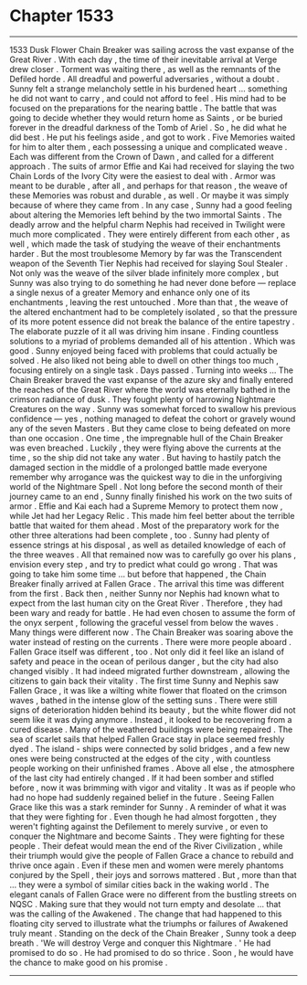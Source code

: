 
# Chapter 1533


---

1533 Dusk Flower
Chain Breaker was sailing across the vast expanse of the Great River . With each day , the time of their inevitable arrival at Verge drew closer . Torment was waiting there , as well as the remnants of the Defiled horde . All dreadful and powerful adversaries , without a doubt .
Sunny felt a strange melancholy settle in his burdened heart … something he did not want to carry , and could not afford to feel . His mind had to be focused on the preparations for the nearing battle . The battle that was going to decide whether they would return home as Saints , or be buried forever in the dreadful darkness of the Tomb of Ariel .
So , he did what he did best . He put his feelings aside , and got to work .
Five Memories waited for him to alter them , each possessing a unique and complicated weave . Each was different from the Crown of Dawn , and called for a different approach .
The suits of armor Effie and Kai had received for slaying the two Chain Lords of the Ivory City were the easiest to deal with . Armor was meant to be durable , after all , and perhaps for that reason , the weave of these Memories was robust and durable , as well .
Or maybe it was simply because of where they came from . In any case , Sunny had a good feeling about altering the Memories left behind by the two immortal Saints .
The deadly arrow and the helpful charm Nephis had received in Twilight were much more complicated . They were entirely different from each other , as well , which made the task of studying the weave of their enchantments harder .
But the most troublesome Memory by far was the Transcendent weapon of the Seventh Tier Nephis had received for slaying Soul Stealer . Not only was the weave of the silver blade infinitely more complex , but Sunny was also trying to do something he had never done before — replace a single nexus of a greater Memory and enhance only one of its enchantments , leaving the rest untouched .
More than that , the weave of the altered enchantment had to be completely isolated , so that the pressure of its more potent essence did not break the balance of the entire tapestry .
The elaborate puzzle of it all was driving him insane . Finding countless solutions to a myriad of problems demanded all of his attention .
Which was good . Sunny enjoyed being faced with problems that could actually be solved . He also liked not being able to dwell on other things too much , focusing entirely on a single task .
Days passed .
Turning into weeks …
The Chain Breaker braved the vast expanse of the azure sky and finally entered the reaches of the Great River where the world was eternally bathed in the crimson radiance of dusk .
They fought plenty of harrowing Nightmare Creatures on the way . Sunny was somewhat forced to swallow his previous confidence — yes , nothing managed to defeat the cohort or gravely wound any of the seven Masters . But they came close to being defeated on more than one occasion .
One time , the impregnable hull of the Chain Breaker was even breached . Luckily , they were flying above the currents at the time , so the ship did not take any water . But having to hastily patch the damaged section in the middle of a prolonged battle made everyone remember why arrogance was the quickest way to die in the unforgiving world of the Nightmare Spell .
Not long before the second month of their journey came to an end , Sunny finally finished his work on the two suits of armor . Effie and Kai each had a Supreme Memory to protect them now , while Jet had her Legacy Relic . This made him feel better about the terrible battle that waited for them ahead .
Most of the preparatory work for the other three alterations had been complete , too . Sunny had plenty of essence strings at his disposal , as well as detailed knowledge of each of the three weaves . All that remained now was to carefully go over his plans , envision every step , and try to predict what could go wrong .
That was going to take him some time … but before that happened , the Chain Breaker finally arrived at Fallen Grace .
The arrival this time was different from the first .
Back then , neither Sunny nor Nephis had known what to expect from the last human city on the Great River . Therefore , they had been wary and ready for battle . He had even chosen to assume the form of the onyx serpent , following the graceful vessel from below the waves .
Many things were different now . The Chain Breaker was soaring above the water instead of resting on the currents . There were more people aboard .
Fallen Grace itself was different , too . Not only did it feel like an island of safety and peace in the ocean of perilous danger , but the city had also changed visibly .
It had indeed migrated further downstream , allowing the citizens to gain back their vitality . The first time Sunny and Nephis saw Fallen Grace , it was like a wilting white flower that floated on the crimson waves , bathed in the intense glow of the setting suns . There were still signs of deterioration hidden behind its beauty , but the white flower did not seem like it was dying anymore .
Instead , it looked to be recovering from a cured disease .
Many of the weathered buildings were being repaired . The sea of scarlet sails that helped Fallen Grace stay in place seemed freshly dyed . The island - ships were connected by solid bridges , and a few new ones were being constructed at the edges of the city , with countless people working on their unfinished frames .
Above all else , the atmosphere of the last city had entirely changed . If it had been somber and stifled before , now it was brimming with vigor and vitality .
It was as if people who had no hope had suddenly regained belief in the future .
Seeing Fallen Grace like this was a stark reminder for Sunny . A reminder of what it was that they were fighting for .
Even though he had almost forgotten , they weren't fighting against the Defilement to merely survive , or even to conquer the Nightmare and become Saints .
They were fighting for these people . Their defeat would mean the end of the River Civilization , while their triumph would give the people of Fallen Grace a chance to rebuild and thrive once again .
Even if these men and women were merely phantoms conjured by the Spell , their joys and sorrows mattered .
But , more than that … they were a symbol of similar cities back in the waking world . The elegant canals of Fallen Grace were no different from the bustling streets on NQSC .
Making sure that they would not turn empty and desolate … that was the calling of the Awakened . The change that had happened to this floating city served to illustrate what the triumphs or failures of Awakened truly meant .
Standing on the deck of the Chain Breaker , Sunny took a deep breath .
'We will destroy Verge and conquer this Nightmare . '
He had promised to do so . He had promised to do so thrice .
Soon , he would have the chance to make good on his promise .

---

